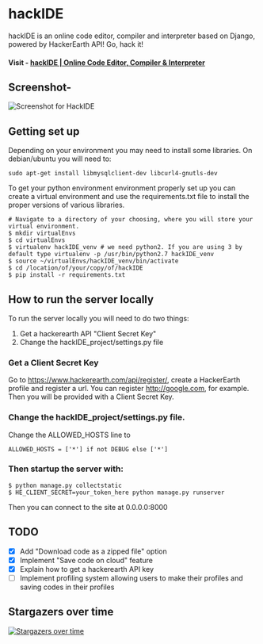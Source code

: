 # hackIDE

hackIDE is an online code editor, compiler and interpreter based on Django, powered by HackerEarth API! Go, hack it!

#### Visit - [hackIDE | Online Code Editor, Compiler & Interpreter](http://hackide.herokuapp.com)


## Screenshot- 
![Screenshot for HackIDE](/hackIDE/static/hackIDE/img/screenshot.png?raw=true "Screenshot for HackIDE")

## Getting set up
Depending on your environment you may need to install some libraries. On debian/ubuntu you will need to:
```shell
sudo apt-get install libmysqlclient-dev libcurl4-gnutls-dev
```

To get your python environment environment properly set up you can create a virtual environment and use the requirements.txt file to install the proper versions of various libraries.

```shell
# Navigate to a directory of your choosing, where you will store your virtual environment.
$ mkdir virtualEnvs
$ cd virtualEnvs
$ virtualenv hackIDE_venv # we need python2. If you are using 3 by default type virtualenv -p /usr/bin/python2.7 hackIDE_venv
$ source ~/virtualEnvs/hackIDE_venv/bin/activate
$ cd /location/of/your/copy/of/hackIDE
$ pip install -r requirements.txt
```


## How to run the server locally
To run the server locally you will need to do two things:
1. Get a hackerearth API "Client Secret Key"
2. Change the hackIDE_project/settings.py file

### Get a Client Secret Key
Go to https://www.hackerearth.com/api/register/, create a HackerEarth profile and register a url. You can register http://google.com, for example. Then you will be provided with a Client Secret Key.

###  Change the hackIDE_project/settings.py file.
Change the ALLOWED_HOSTS line to
```shell
ALLOWED_HOSTS = ['*'] if not DEBUG else ['*']
```

### Then startup the server with:

```shell
$ python manage.py collectstatic
$ HE_CLIENT_SECRET=your_token_here python manage.py runserver
```

Then you can connect to the site at 0.0.0.0:8000

## TODO
 - [x] Add "Download code as a zipped file" option
 - [x] Implement "Save code on cloud" feature
 - [x] Explain how to get a hackerearth API key
 - [ ] Implement profiling system allowing users to make their profiles and saving codes in their profiles

## Stargazers over time

[![Stargazers over time](https://starcharts.herokuapp.com/sahildua2305/hackide.svg)](https://starcharts.herokuapp.com/sahildua2305/hackide)
